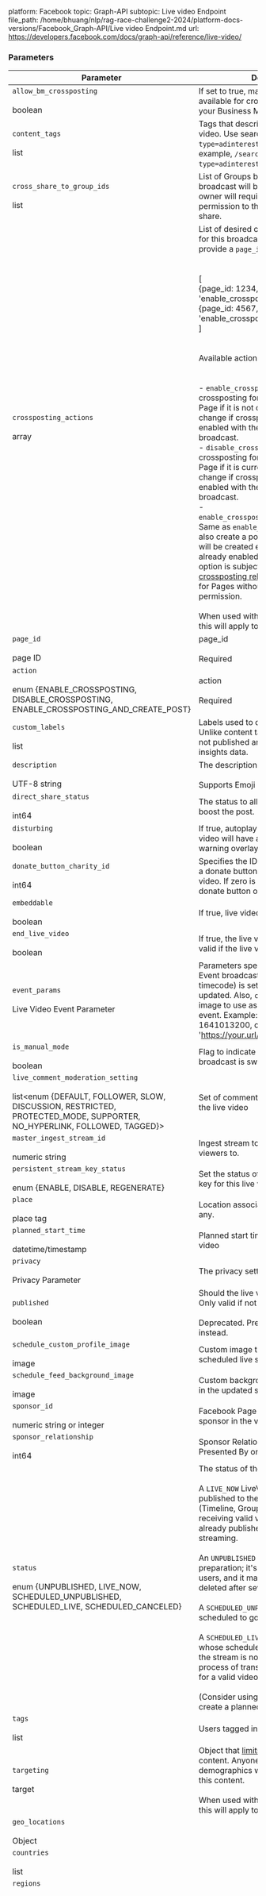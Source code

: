 platform: Facebook
topic: Graph-API
subtopic: Live video Endpoint
file_path: /home/bhuang/nlp/rag-race-challenge2-2024/platform-docs-versions/Facebook_Graph-API/Live video Endpoint.md
url: https://developers.facebook.com/docs/graph-api/reference/live-video/


### Parameters

| Parameter | Description |
| --- | --- |
| `allow_bm_crossposting`<br><br>boolean | If set to true, makes this live video available for crossposting by Pages in your Business Manager. |
| `content_tags`<br><br>list<numeric string> | Tags that describe the contents of the video. Use search endpoint with `type=adinterest` to get possible IDs. For example, `/search?type=adinterest&q=couscous`. |
| `cross_share_to_group_ids`<br><br>list<numeric string> | List of Groups by ID where the broadcast will be shared. The broadcast owner will require publishing permission to the groups in order to share. |
| `crossposting_actions`<br><br>array<JSON object> | List of desired changes to crossposting for this broadcast. Each change must provide a `page_id` and `action`. Example:<br>    <br>    <br>                [<br>                  {page_id: 1234, action: 'enable_crossposting'},<br>                  {page_id: 4567, action: 'enable_crossposting_and_create_post'}<br>                ]<br>    <br>    <br>            Available action types:<br>    <br>    <br>            - `enable_crossposting`: Enables crossposting for this broadcast with the Page if it is not currently enabled. No change if crossposting is already enabled with the Page for this broadcast.<br>            - `disable_crossposting`: Disables crossposting for this broadcast with the Page if it is currently enabled. No change if crossposting is not already enabled with the Page for this broadcast.<br>            - `enable_crossposting_and_create_post`: Same as `enable_crossposting`, but will also create a post as the Page. The post will be created even if crossposting is already enabled for the Page. This option is subject to your [live crossposting relationships](https://www.facebook.com/help/publisher/1385580858214929) and will fail for Pages without the required permission.<br>    <br>            When used with a Live Online Event, this will apply to the event. |
| `page_id`<br><br>page ID | page\_id<br><br>Required |
| `action`<br><br>enum {ENABLE\_CROSSPOSTING, DISABLE\_CROSSPOSTING, ENABLE\_CROSSPOSTING\_AND\_CREATE\_POST} | action<br><br>Required |
| `custom_labels`<br><br>list<string> | Labels used to describe the video. Unlike content tags, custom labels are not published and only appear in insights data. |
| `description`<br><br>UTF-8 string | The description of live video<br><br>Supports Emoji |
| `direct_share_status`<br><br>int64 | The status to allow sponsor directly boost the post. |
| `disturbing`<br><br>boolean | If true, autoplay will be disabled and live video will have a graphic content warning overlay |
| `donate_button_charity_id`<br><br>int64 | Specifies the ID of the charity for which a donate button will be added to the live video. If zero is passed, will remove the donate button on the video. |
| `embeddable`<br><br>boolean | If true, live video will be embeddable |
| `end_live_video`<br><br>boolean | If true, the live video will be ended. Only valid if the live video is still running |
| `event_params`<br><br>Live Video Event Parameter | Parameters specific to Live Online Event broadcast. If `start_time` (unix timecode) is set, LOE's start time will be updated. Also, `cover` (url) uploads an image to use as the cover photo for the event. Example: { start\_time: 1641013200, cover: 'https://your.url/image.jpg', } |
| `is_manual_mode`<br><br>boolean | Flag to indicate that the scheduled broadcast is switched to manual mode |
| `live_comment_moderation_setting`<br><br>list<enum {DEFAULT, FOLLOWER, SLOW, DISCUSSION, RESTRICTED, PROTECTED\_MODE, SUPPORTER, NO\_HYPERLINK, FOLLOWED, TAGGED}> | Set of comment moderation settings for the live video |
| `master_ingest_stream_id`<br><br>numeric string | Ingest stream to set to master and route viewers to. |
| `persistent_stream_key_status`<br><br>enum {ENABLE, DISABLE, REGENERATE} | Set the status of the persistent stream key for this live video |
| `place`<br><br>place tag | Location associated with the video, if any. |
| `planned_start_time`<br><br>datetime/timestamp | Planned start time for a scheduled live video |
| `privacy`<br><br>Privacy Parameter | The privacy setting of live video |
| `published`<br><br>boolean | Should the live video be published? Only valid if not yet published.<br><br>            Deprecated. Prefer setting the status instead. |
| `schedule_custom_profile_image`<br><br>image | Custom image that will appear in the scheduled live story and lobby. |
| `schedule_feed_background_image`<br><br>image | Custom background image that appears in the updated scheduled live story |
| `sponsor_id`<br><br>numeric string or integer | Facebook Page id that is tagged as sponsor in the video post |
| `sponsor_relationship`<br><br>int64 | Sponsor Relationship, such as Presented By or Paid PartnershipWith |
| `status`<br><br>enum {UNPUBLISHED, LIVE\_NOW, SCHEDULED\_UNPUBLISHED, SCHEDULED\_LIVE, SCHEDULED\_CANCELED} | The status of the LiveVideo.<br><br>A `LIVE_NOW` LiveVideo is one that will be published to the intended destination (Timeline, Group, Page, etc) upon receiving valid video data, or one that is already published and actively streaming.<br><br>An `UNPUBLISHED` LiveVideo is in preparation; it's not visible to other users, and it may be automatically deleted after several hours in this state.<br><br>A `SCHEDULED_UNPUBLISHED` LiveVideo is scheduled to go live at a future time.<br><br>A `SCHEDULED_LIVE` LiveVideo is one whose scheduled time has passed, yet the stream is not yet live. Either in the process of transitioning, or still waiting for a valid video stream.<br><br>(Consider using the `SCHEDULED` states to create a planned, future LiveVideo.) |
| `tags`<br><br>list<int> | Users tagged in the live video. |
| `targeting`<br><br>target | Object that [limits the audience](https://www.facebook.com/help/352402648173466) for this content. Anyone not in these demographics will not be able to view this content.<br><br>When used with a Live Online Event, this will apply to the event. |
| `geo_locations`<br><br>Object |     |
| `countries`<br><br>list<string> |     |
| `regions`<br><br>list<Object> |     |
| `key`<br><br>int64 |     |
| `cities`<br><br>list<Object> |     |
| `key`<br><br>int64 |     |
| `zips`<br><br>list<Object> |     |
| `key`<br><br>string |     |
| `locales`<br><br>list<string> |     |
| `excluded_countries`[](#)<br><br>list<string> |     |
| `excluded_regions`[](#)<br><br>list<int64> |     |
| `excluded_cities`[](#)<br><br>list<int64> |     |
| `excluded_zipcodes`[](#)<br><br>list<string> |     |
| `timezones`[](#)<br><br>list<int64> |     |
| `age_min`<br><br>enum {13, 15, 18, 21, 25} |     |
| `title`<br><br>UTF-8 string | The title of the live video.<br><br>Supports Emoji |
